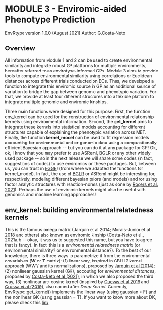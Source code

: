 # MODULE 3 - Enviromic-aided Phenotype Prediction 

EnvRtype version 1.0.0 (August 2021)
Author: G.Costa-Neto

## Overview

All information from Module 1 and 2 can be used to create environmental similarity and integrate robust GP platforms for multiple environments, hereafter referred to as envirotype-informed GPs. Module 3 aims to provide tools to compute environmental similarity using correlations or Euclidean distances across different trials conducted on ECs. Thus, we developed a function to integrate this enviromic source in GP as an additional source of variation to bridge the gap between genomic and phenotypic variation. For that, we provide at least four different structures into a flexible platform to integrate multiple genomic and enviromic kinships.

Three main functions were designed for this purpose. First, the function env_kernel can be used for the construction of environmental relationship kernels using environmental information. Second, the **get_kernel** aims to integrate these kernels into statistical models accounting for different structures capable of explaining the phenotypic variation across MET. Finally, the function **kernel_model** can be used to fit regression models accounting for environmental and or genomic data using a computationally efficient Bayesian approach -- but you can do it at any package for GP! Ok, ok, I know that you may prefer to use ASReml, BGLR or any other widely used package -- so in the next release we will share some codes (in fact, suggestions of codes) to use enviromics on these packages. But, between us, you can trust in [BGGE](https://academic.oup.com/g3journal/article/8/9/3039/6027023)! (from where we adapted the functions for kernel_model). In fact, the use of [BGLR](https://github.com/gdlc/BGLR-R) or ASReml might be interesting for, respectively, modeling different bayesian priors (and models) and for using factor analytic structures with reaction-norms (just as done by [Rogers et al. 2021](https://academic.oup.com/g3journal/article/11/2/jkaa050/6062399)). Perhaps the use of enviromic kernels might also be useful with genomics and machine learning approaches!

## env_kernel: building environmental relatedness kernels

This is the famous omega matrix (Jarquin et al 2014; Morais-Junior et al 2018 and others) also known as enviromic kinship (Costa-Neto et al., 2021a;b -- okay, it was us to suggested this name, but you have to agree that is fancy). In fact, this is a *environmental relatedness matrix* (or environmental similarity? or environmental distance?). To the best of our knowledge, there is three ways to parametrize it from the environmental covariables (**W** or **T** matrix): (1) linear way, inspired in GBLUP kernel approach (WW'/ and its normalizations), proposed by [Jarquin et al (2014)](https://link.springer.com/article/10.1007%2Fs00122-013-2243-1); (2) nonlinear gaussian kernel (GK), accouting for *environmental distances*, proposed by [Costa-Neto et al (2021)](https://www.nature.com/articles/s41437-020-00353-1), in which we also proposed the third way, (3) nonlinear arc-cosine kernel (inspired by [Cuevas et al 2019](https://www.g3journal.org/content/9/9/2913) and [Crossa et al (2019)](https://www.frontiersin.org/articles/10.3389/fgene.2019.01168/full), also named after *Deep Kernel*. Currently, EnvRtype::get_kernel() implements the linear way (using gaussian = F) and the nonlinear GK (using gaussian = T). If you want to know more about DK, please check this [link](https://github.com/gcostaneto/KernelMethods)
